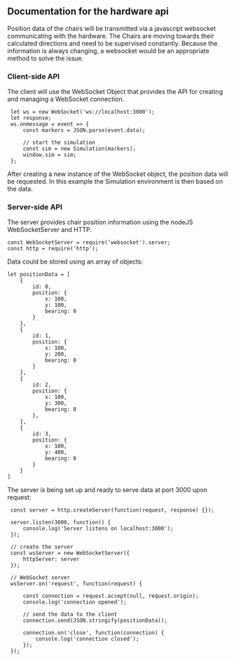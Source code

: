 ## Documentation for the hardware api

Position data of the chairs will be transmitted via a javascript websocket communicating with the hardware.
The Chairs are moving towards their calculated directions and need to be supervised constantly.
Because the information is always changing, a websocket would be an appropriate method to solve the issue.

### Client-side API

The client will use the WebSocket Object that provides the API for creating and managing a WebSocket connection.

```
 let ws = new WebSocket('ws://localhost:3000');
 let response;
 ws.onmessage = event => {
     const markers = JSON.parse(event.data);
 
     // start the simulation
     const sim = new Simulation(markers);
     window.sim = sim;
 };
 ```

After creating a new instance of the WebSocket object, the position data will be requested. 
In this example the Simulation environment is then based on the data.

### Server-side API

The server provides chair position information using the nodeJS WebSocketServer and HTTP.

 ```
 const WebSocketServer = require('websocket').server;
 const http = require('http');
 ```

Data could be stored using an array of objects:

 ```
 let positionData = [
     {
         id: 0,
         position: {
             x: 100,
             y: 100,
             bearing: 0
         }
     },
     {
         id: 1,
         position: {
             x: 100,
             y: 200,
             bearing: 0
         }
     },
     {
         id: 2,
         position: {
             x: 100,
             y: 300,
             bearing: 0
         },
     },
     {
         id: 3,
         position: {
             x: 100,
             y: 400,
             bearing: 0
         }
     }
 ]
 ```
 
 The server is being set up and ready to serve data at port 3000 upon request:
 
 ```
  const server = http.createServer(function(request, response) {});
  
  server.listen(3000, function() {
      console.log('Server listens on localhost:3000');
  });
  
  // create the server
  const wsServer = new WebSocketServer({
      httpServer: server
  });
  
  // WebSocket server
  wsServer.on('request', function(request) {
  
      const connection = request.accept(null, request.origin);
      console.log('connection opened');
  
      // send the data to the client
      connection.send(JSON.stringify(positionData));
  
      connection.on('close', function(connection) {
          console.log('connection closed');
      });
  });
  ```